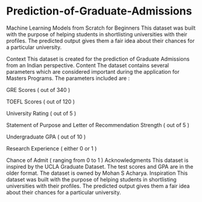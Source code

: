 # Prediction-of-Graduate-Admissions
Machine Learning Models from Scratch for Beginners This dataset was built with the purpose of helping students in shortlisting universities with their profiles. The predicted output gives them a fair idea about their chances for a particular university.


Context This dataset is created for the prediction of Graduate Admissions from an Indian perspective. Content The dataset contains several parameters which are considered important during the application for Masters Programs. The parameters included are :


GRE Scores ( out of 340 )

TOEFL Scores ( out of 120 )

University Rating ( out of 5 )

Statement of Purpose and Letter of Recommendation Strength ( out of 5 )

Undergraduate GPA ( out of 10 )

Research Experience ( either 0 or 1 )

Chance of Admit ( ranging from 0 to 1 ) Acknowledgments This dataset is inspired by the UCLA Graduate Dataset. The test scores and GPA are in the older format. The dataset is owned by Mohan S Acharya. Inspiration This dataset was built with the purpose of helping students in shortlisting universities with their profiles. The predicted output gives them a fair idea about their chances for a particular university.
